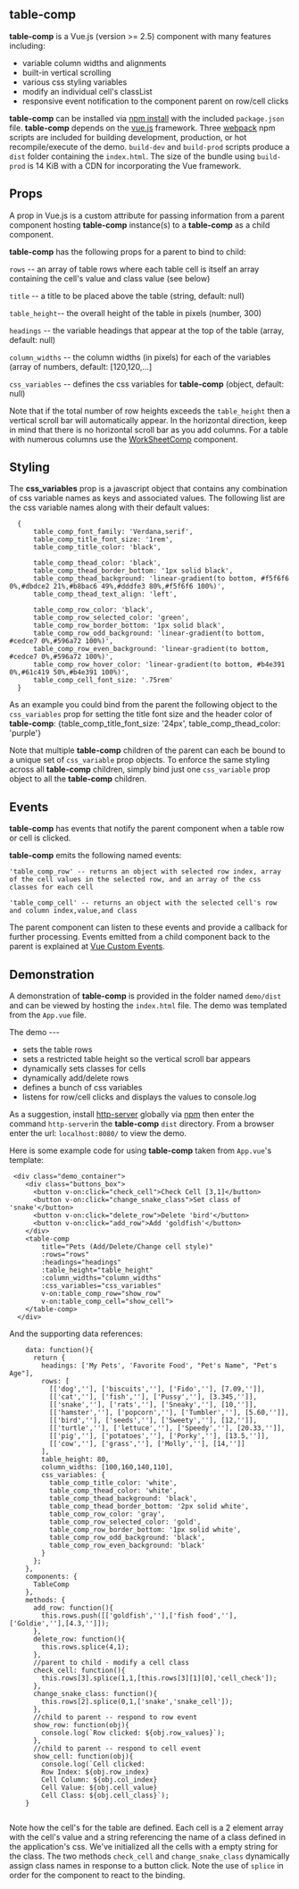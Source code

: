 ## table-comp

**table-comp** is a Vue.js (version >= 2.5) component with many features including:

-  variable column widths and alignments
-  built-in vertical scrolling
-  various css styling variables
-  modify an individual cell's classList
-  responsive event notification to the component parent on row/cell clicks

**table-comp** can be installed via [npm install](https://docs.npmjs.com/cli/install.html "npm install") with the included `package.json` file.  **table-comp** depends on the [vue.js](https://vuejs.org/ "Vue.js") framework.  Three [webpack](https://webpack.js.org/concepts/) npm scripts are included for building  development, production, or hot recompile/execute of the demo.  `build-dev` and `build-prod` scripts produce  a `dist` folder containing the `index.html`.  The size of the bundle using `build-prod` is 14 KiB with a CDN for incorporating the Vue framework.

## Props ##
A prop in Vue.js is a custom attribute for passing information from a parent component hosting **table-comp** instance(s) to a **table-comp** as a child component. 

**table-comp** has the following props for a parent to bind to child:

  `rows` -- an array of table rows where each table cell is itself an array containing the cell's value and class value (see 	  below)

  `title` -- a title to be placed above the table (string, default: null)

  `table_height`-- the overall height of the table in pixels (number, 300)

  `headings` -- the variable headings that appear at the top of the table (array, default: null)

  `column_widths` -- the column widths (in pixels) for each of the variables (array of numbers, default: [120,120,...]

  `css_variables` -- defines the css variables for **table-comp** (object, default: null)

Note that if the total number of row heights exceeds the `table_height` then a vertical scroll bar will automatically appear.  In the horizontal direction, keep in mind that there is no horizontal scroll bar as you add columns.  For a table with numerous columns use the [WorkSheetComp](https://github.com/deandevl/WorkSheetComp.git) component.

## Styling ##
The **css_variables** prop is a javascript object that contains any combination of css variable names as keys and associated values.  The following list are the css variable names along with their default values:

	  {
	      table_comp_font_family: 'Verdana,serif',
	      table_comp_title_font_size: '1rem',
	      table_comp_title_color: 'black',
	      
	      table_comp_thead_color: 'black',
	      table_comp_thead_border_bottom: '1px solid black',
	      table_comp_thead_background: 'linear-gradient(to bottom, #f5f6f6 0%,#dbdce2 21%,#b8bac6 49%,#dddfe3 80%,#f5f6f6 100%)',
	      table_comp_thead_text_align: 'left',
	      
	      table_comp_row_color: 'black',
	      table_comp_row_selected_color: 'green',
	      table_comp_row_border_bottom: '1px solid black',
	      table_comp_row_odd_background: 'linear-gradient(to bottom, #cedce7 0%,#596a72 100%)',
	      table_comp_row_even_background: 'linear-gradient(to bottom, #cedce7 0%,#596a72 100%)',
	      table_comp_row_hover_color: 'linear-gradient(to bottom, #b4e391 0%,#61c419 50%,#b4e391 100%)',
	      table_comp_cell_font_size: '.75rem'
	  }

As an example you could bind from the parent the following object to the `css_variables` prop for setting the title font size and the header color of **table-comp**:
​    {table_comp_title_font_size: '24px', table_comp_thead_color: 'purple'}

Note that multiple **table-comp** children of the parent can each be bound to a unique set of `css_variable` prop objects. To enforce the same styling across all **table-comp** children, simply  bind just one `css_variable` prop object to all the **table-comp** children.

## Events ##
**table-comp** has events that notify the parent component when a table row or cell is clicked.

**table-comp** emits the following named events:

	'table_comp_row' -- returns an object with selected row index, array of the cell values in the selected row, and an array of the css classes for each cell
	
	'table_comp_cell' -- returns an object with the selected cell's row and column index,value,and class

The parent component can listen to these events and provide a callback for further processing.  Events emitted from a child component back to the parent is explained at [Vue Custom Events](https://vuejs.org/v2/guide/components.html#Using-v-on-with-Custom-Events).		

## Demonstration ##

A demonstration of **table-comp** is provided in the folder named `demo/dist` and can be viewed by hosting the `index.html` file.  The demo was templated from the `App.vue` file.

The demo ---

-  sets the table rows
-  sets a restricted table height so the vertical scroll bar appears
-  dynamically sets classes for cells
-  dynamically add/delete rows
-  defines a bunch of css variables
-  listens for row/cell clicks and displays the values to console.log

As a suggestion, install [http-server](https://www.npmjs.com/package/http-server "http-server") globally via [npm](https://www.npmjs.com/ "npm") then enter the command `http-server`in the **table-comp** `dist` directory.  From a browser enter the url: `localhost:8080/` to view the demo.


Here is some example code for using **table-comp** taken from `App.vue`'s template:

```
 <div class="demo_container">
    <div class="buttons_box">
      <button v-on:click="check_cell">Check Cell [3,1]</button>
      <button v-on:click="change_snake_class">Set class of 'snake'</button>
      <button v-on:click="delete_row">Delete 'bird'</button>
      <button v-on:click="add_row">Add 'goldfish'</button>
    </div>
    <table-comp
        title="Pets (Add/Delete/Change cell style)"
        :rows="rows"
        :headings="headings"
        :table_height="table_height"
        :column_widths="column_widths"
        :css_variables="css_variables"
        v-on:table_comp_row="show_row"
        v-on:table_comp_cell="show_cell">
    </table-comp>
  </div>
```

And the supporting data references:

```
  	data: function(){
      return {
        headings: ['My Pets', 'Favorite Food', "Pet's Name", "Pet's Age"],
        rows: [
          [['dog',''], ['biscuits',''], ['Fido',''], [7.09,'']],
          [['cat',''], ['fish',''], ['Pussy',''], [3.345,'']],
          [['snake',''], ['rats',''], ['Sneaky',''], [10,'']],
          [['hamster',''], ['popcorn',''], ['Tumbler',''], [5.60,'']],
          [['bird',''], ['seeds',''], ['Sweety',''], [12,'']],
          [['turtle',''], ['lettuce',''], ['Speedy',''], [20.33,'']],
          [['pig',''], ['potatoes',''], ['Porky',''], [13.5,'']],
          [['cow',''], ['grass',''], ['Molly',''], [14,'']]
        ],
        table_height: 80,
        column_widths: [100,160,140,110],
        css_variables: {
          table_comp_title_color: 'white',
          table_comp_thead_color: 'white',
          table_comp_thead_background: 'black',
          table_comp_thead_border_bottom: '2px solid white',
          table_comp_row_color: 'gray',
          table_comp_row_selected_color: 'gold',
          table_comp_row_border_bottom: '1px solid white',
          table_comp_row_odd_background: 'black',
          table_comp_row_even_background: 'black'
        }
      };
    },
    components: {
      TableComp
    },
    methods: {
      add_row: function(){
        this.rows.push([['goldfish',''],['fish food',''],['Goldie',''],[4.3,'']]);
      },
      delete_row: function(){
        this.rows.splice(4,1);
      },
      //parent to child - modify a cell class
      check_cell: function(){
        this.rows[3].splice(1,1,[this.rows[3][1][0],'cell_check']);
      },
      change_snake_class: function(){
        this.rows[2].splice(0,1,['snake','snake_cell']);
      },
      //child to parent -- respond to row event
      show_row: function(obj){
        console.log(`Row clicked: ${obj.row_values}`);
      },
      //child to parent -- respond to cell event
      show_cell: function(obj){
        console.log(`Cell clicked:
        Row Index: ${obj.row_index}
        Cell Column: ${obj.col_index}
        Cell Value: ${obj.cell_value}
        Cell Class: ${obj.cell_class}`);
    }
  
```

Note how the cell's for the table are defined.   Each cell is a 2 element array with the cell's value and a string referencing the name of a class defined in the application's css.  We've initialized all the cells with a empty string for the class.  The two methods `check_cell` and `change_snake_class` dynamically assign class names in response to a button click.  Note the use of `splice` in order for the component to react to the binding.